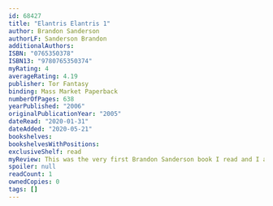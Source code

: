 ```yaml
---
id: 68427
title: "Elantris Elantris 1"
author: Brandon Sanderson
authorLF: Sanderson Brandon
additionalAuthors: 
ISBN: "0765350378"
ISBN13: "9780765350374"
myRating: 4
averageRating: 4.19
publisher: Tor Fantasy
binding: Mass Market Paperback
numberOfPages: 638
yearPublished: "2006"
originalPublicationYear: "2005"
dateRead: "2020-01-31"
dateAdded: "2020-05-21"
bookshelves: 
bookshelvesWithPositions: 
exclusiveShelf: read
myReview: This was the very first Brandon Sanderson book I read and I absolutely loved it I couldnt stop I read the reviews and some people were saying its not really that great but I really enjoyed it so much that I became a Brandon Sanderson fanboy This was my first fantasy book by the way and it was such a nice and easy introduction its pretty accessible even to people who arent big fans of the fantasy genre
spoiler: null
readCount: 1
ownedCopies: 0
tags: []
---
```


